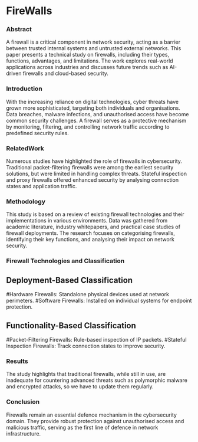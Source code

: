 # FireWalls

### Abstract
A firewall is a critical component in network security, acting as a barrier between trusted internal systems and untrusted external networks. 
This paper presents a technical study on firewalls, including their types, functions, advantages, and limitations. 
The work explores real-world applications across industries and discusses future trends such as AI-driven firewalls and cloud-based security. 

### Introduction
With the increasing reliance on digital technologies, cyber threats have grown more sophisticated, targeting both individuals and organisations. 
Data breaches, malware infections, and unauthorised access have become common security challenges. 
A firewall serves as a protective mechanism by monitoring, filtering, and controlling network traffic according to predefined security rules. 

### RelatedWork
Numerous studies have highlighted the role of firewalls in cybersecurity. 
Traditional packet-filtering firewalls were among the earliest security solutions, but were limited in handling complex threats. 
Stateful inspection and proxy firewalls offered enhanced security by analysing connection states and application traffic. 

### Methodology
This study is based on a review of existing firewall technologies and their implementations in various environments. 
Data was gathered from academic literature, industry whitepapers, and practical case studies of firewall deployments. 
The research focuses on categorising firewalls, identifying their key functions, and analysing their impact on network security.

### Firewall Technologies and Classification
## Deployment-Based Classification
#Hardware Firewalls: Standalone physical devices used at network perimeters.
#Software Firewalls: Installed on individual systems for endpoint protection.
## Functionality-Based Classification
#Packet-Filtering Firewalls: Rule-based inspection of IP packets.
#Stateful Inspection Firewalls: Track connection states to improve security.

### Results
The study highlights that traditional firewalls, while still in use, are inadequate for countering advanced threats such as polymorphic malware 
and encrypted attacks, so we have to update them regularly.

### Conclusion
Firewalls remain an essential defence mechanism in the cybersecurity domain. They provide robust protection against unauthorised access 
and malicious traffic, serving as the first line of defence in network infrastructure.
